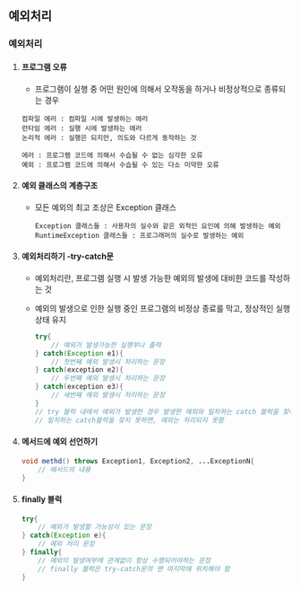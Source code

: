 ## 예외처리

### 예외처리

1. #### 프로그램 오류

   - 프로그램이 실행 중 어떤 원인에 의해서 오작동을 하거나 비정상적으로 종류되는 경우

   ```
   컴파일 에러 : 컴파일 시에 발생하는 에러
   런타임 에러 : 실행 시에 발생하는 에러
   논리적 에러 : 실행은 되지만, 의도와 다르게 동작하는 것
   
   에러 : 프로그램 코드에 의해서 수습될 수 없는 심각한 오류
   예외 : 프로그램 코드에 의해서 수습될 수 있는 다소 미약한 오류
   ```

2. #### 예외 클래스의 계층구조

   - 모든 예외의 최고 조상은 Exception 클래스

     ```
     Exception 클래스들 : 사용자의 실수와 같은 외적인 요인에 의해 발생하는 예외
     RuntimeException 클래스들 : 프로그래머의 실수로 발생하는 예외
     ```

3. #### 예외처리하기 -try-catch문

   - 예외처리란, 프로그램 실행 시 발생 가능한 예외의 발생에 대비한 코드를 작성하는 것

   - 예외의 발생으로 인한 실행 중인 프로그램의 비정상 종료를 막고, 정상적인 실행상태 유지

     ```java
     try{
         // 예외가 발생가능한 실행부나 출력
     } catch(Exception e1){
         // 첫번째 예외 발생시 처리하는 문장
     } catch(exception e2){
         // 두번째 예외 발생시 처리하는 문장
     } catch(exception e3){
         // 세번째 예외 발생시 처리하는 문장
     }
     // try 블럭 내에서 예외가 발생한 경우 발생한 예외와 일차하는 catch 블럭을 찾아 실행
     // 일치하는 catch블럭을 찾지 못하면, 예외는 처리되지 못함
     ```

4. #### 메서드에 예외 선언하기

   ```java
   void methd() throws Exception1, Exception2, ...ExceptionN{
       // 메서드의 내용
   }
   ```

5. #### finally 블럭

   ```java
   try{
       // 예외가 발생할 가능성이 있는 문장
   } catch(Exception e){
       // 예외 처리 문장
   } finally{
       // 예외의 발생여부에 관계없이 항상 수행되어야하는 문장
       // finally 블럭은 try-catch문의 맨 마지막에 위치해야 함
   }
   ```

   